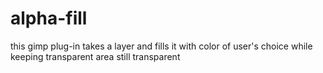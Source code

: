 # alpha-fill
this gimp plug-in takes a layer and fills it with color of user's choice while keeping transparent area still transparent
